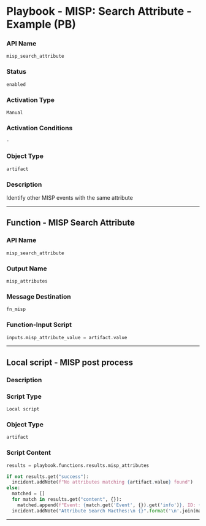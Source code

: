 <!--
    DO NOT MANUALLY EDIT THIS FILE
    THIS FILE IS AUTOMATICALLY GENERATED WITH resilient-sdk codegen
    Generated with resilient-sdk v51.0.0.2.575
-->

# Playbook - MISP: Search Attribute - Example (PB)

### API Name
`misp_search_attribute`

### Status
`enabled`

### Activation Type
`Manual`

### Activation Conditions
`-`

### Object Type
`artifact`

### Description
Identify other MISP events with the same attribute


---
## Function - MISP Search Attribute

### API Name
`misp_search_attribute`

### Output Name
`misp_attributes`

### Message Destination
`fn_misp`

### Function-Input Script
```python
inputs.misp_attribute_value = artifact.value
```

---

## Local script - MISP post process

### Description


### Script Type
`Local script`

### Object Type
`artifact`

### Script Content
```python
results = playbook.functions.results.misp_attributes

if not results.get("success"):
  incident.addNote(f"No attributes matching {artifact.value} found")
else:
  matched = []
  for match in results.get("content", {}):
    matched.append(f"Event: {match.get('Event', {}).get('info')}, ID: {match.get('Event', {}).get('id')}")
  incident.addNote("Attribute Search Macthes:\n {}".format('\n'.join(matched)))
```

---

